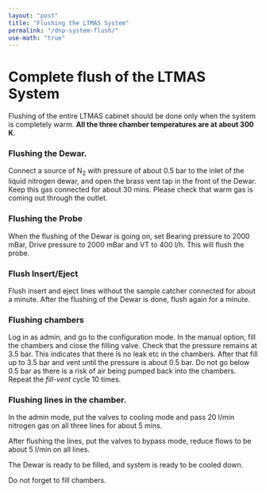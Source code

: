 ```yaml
---
layout: "post"
title: "Flushing the LTMAS System"
permalink: "/dnp-system-flush/"
use-math: "true"
---
```

# Complete flush of the LTMAS System

Flushing of the entire LTMAS cabinet should be done only when the system is completely warm. **All the three chamber temperatures are at about 300 K**.

### Flushing the Dewar.

Connect a source of N<sub>2</sub> with pressure of about 0.5 bar to the inlet of the liquid nitrogen dewar, and open the brass vent tap in the front of the Dewar. Keep this gas connected for about 30 mins. Please check that warm gas is coming out through the outlet.

### Flushing the Probe

When the flushing of the Dewar is going on, set Bearing pressure to 2000 mBar, Drive pressure to 2000 mBar and VT to 400 l/h. This will flush the probe.

### Flush Insert/Eject

Flush insert and eject lines without the sample catcher connected for about a minute. After the flushing of the Dewar is done, flush again for a minute.

### Flushing chambers
Log in as admin, and go to the configuration mode. In the manual option, fill the chambers and close the filling valve. Check that the pressure remains at 3.5 bar. This indicates that there is no leak etc in the chambers.
After that fill up to 3.5 bar and vent until the pressure is about 0.5 bar. Do not go below 0.5 bar as there is a risk of air being pumped back into the chambers. Repeat the _fill-vent_ cycle 10 times.

### Flushing lines in the chamber.
In the admin mode, put the valves to cooling mode and pass 20 l/min nitrogen gas on all three lines for about 5 mins.


After flushing the lines, put the valves to bypass mode, reduce flows to be about 5 l/min on all lines. 

The Dewar is ready to be filled, and system is ready to be cooled down.

Do not forget to fill chambers.





